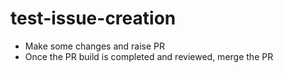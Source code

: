 # test-issue-creation

- Make some changes and raise PR
- Once the PR build is completed and reviewed, merge the PR